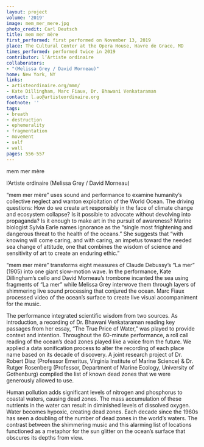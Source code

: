 ```yaml
---
layout: project
volume: '2019'
image: mem_mer_mere.jpg
photo_credit: Carl Deutsch
title: mem mer mère
first_performed: first performed on November 13, 2019
place: The Cultural Center at the Opera House, Havre de Grace, MD
times_performed: performed twice in 2019
contributor: l’Artiste ordinaire
collaborators:
- "(Melissa Grey / David Morneau)"
home: New York, NY
links:
- artisteordinaire.org/mmm/
- Kate Dillingham, Marc Fiaux, Dr. Bhawani Venkataraman
contact: l.ao@artisteordinaire.org
footnote: ''
tags:
- breath
- destruction
- ephemerality
- fragmentation
- movement
- self
- wall
pages: 556-557
---
```



mem mer mère

l’Artiste ordinaire (Melissa Grey / David Morneau)

“mem mer mère” uses sound and performance to examine humanity’s collective neglect and wanton exploitation of the World Ocean. The driving questions: How do we create art responsibly in the face of climate change and ecosystem collapse? Is it possible to advocate without devolving into propaganda? Is it enough to make art in the pursuit of awareness? Marine biologist Sylvia Earle names ignorance as the “single most frightening and dangerous threat to the health of the oceans.” She suggests that “with knowing will come caring, and with caring, an impetus toward the needed sea change of attitude, one that combines the wisdom of science and sensitivity of art to create an enduring ethic.”

“mem mer mère” transforms eight measures of Claude Debussy’s “La mer” (1905) into one giant slow-motion wave. In the performance, Kate Dillingham’s cello and David Morneau’s trombone incanted the sea using fragments of “La mer” while Melissa Grey interwove them through layers of shimmering live sound processing that conjured the ocean. Marc Fiaux processed video of the ocean’s surface to create live visual accompaniment for the music.

The performance integrated scientific wisdom from two sources. As introduction, a recording of Dr. Bhawani Venkataraman reading key passages from her essay, “The True Price of Water,” was played to provide context and intention. Throughout the 60-minute performance, a roll call reading of the ocean’s dead zones played like a voice from the future. We applied a data sonification process to alter the recording of each place name based on its decade of discovery. A joint research project of Dr. Robert Diaz (Professor Emeritus, Virginia Institute of Marine Science) & Dr. Rutger Rosenberg (Professor, Department of Marine Ecology, University of Gothenburg) compiled the list of known dead zones that we were generously allowed to use.

Human pollution adds significant levels of nitrogen and phosphorus to coastal waters, causing dead zones. The mass accumulation of these nutrients in the water can result in diminished levels of dissolved oxygen. Water becomes hypoxic, creating dead zones. Each decade since the 1960s has seen a doubling of the number of dead zones in the world’s waters. The contrast between the shimmering music and this alarming list of locations functioned as a metaphor for the sun glitter on the ocean’s surface that obscures its depths from view.
